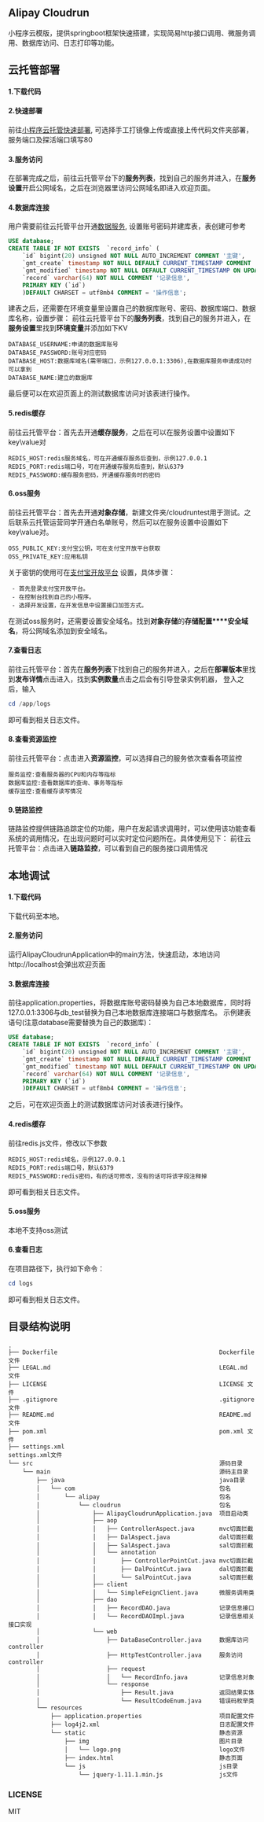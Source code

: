 ## Alipay Cloudrun

小程序云模版，提供springboot框架快速搭建，实现简易http接口调用、微服务调用、数据库访问、日志打印等功能。


## 云托管部署
#### 1.下载代码
#### 2.快速部署
前往[小程序云托管快速部署](https://opendocs.alipay.com/pre-open/04n0zd),
可选择手工打镜像上传或直接上传代码文件夹部署，服务端口及探活端口填写80
#### 3.服务访问
在部署完成之后，前往云托管平台下的**服务列表**，找到自己的服务并进入，在**服务设置**开启公网域名，之后在浏览器里访问公网域名即进入欢迎页面。
#### 4.数据库连接
用户需要前往云托管平台开通[数据服务](https://opendocs.alipay.com/pre-open/04mphd),
设置账号密码并建库表，表创建可参考
```sql
USE database;
CREATE TABLE IF NOT EXISTS  `record_info` (
    `id` bigint(20) unsigned NOT NULL AUTO_INCREMENT COMMENT '主键',
    `gmt_create` timestamp NOT NULL DEFAULT CURRENT_TIMESTAMP COMMENT '创建时间',
    `gmt_modified` timestamp NOT NULL DEFAULT CURRENT_TIMESTAMP ON UPDATE CURRENT_TIMESTAMP COMMENT '修改时间',
    `record` varchar(64) NOT NULL COMMENT '记录信息',
    PRIMARY KEY (`id`)
    )DEFAULT CHARSET = utf8mb4 COMMENT = '操作信息';
```
建表之后，还需要在环境变量里设置自己的数据库账号、密码、数据库端口、数据库名称，设置步骤：
前往云托管平台下的**服务列表**，找到自己的服务并进入，在**服务设置**里找到**环境变量**并添加如下KV
```text
DATABASE_USERNAME:申请的数据库账号
DATABASE_PASSWORD:账号对应密码
DATABASE_HOST:数据库域名(需带端口，示例127.0.0.1:3306),在数据库服务申请成功时可以拿到
DATABASE_NAME:建立的数据库
```
最后便可以在欢迎页面上的测试数据库访问对该表进行操作。
#### 5.redis缓存
前往云托管平台：首先去开通**缓存服务**，之后在可以在服务设置中设置如下key\value对
```text
REDIS_HOST:redis服务域名，可在开通缓存服务后查到，示例127.0.0.1
REDIS_PORT:redis端口号，可在开通缓存服务后查到，默认6379
REDIS_PASSWORD:缓存服务密码，开通缓存服务时的密码
```
#### 6.oss服务
前往云托管平台：首先去开通**对象存储**，新建文件夹/cloudruntest用于测试。之后联系云托管运营同学开通白名单账号，然后可以在服务设置中设置如下key\value对。
```text
OSS_PUBLIC_KEY:支付宝公钥，可在支付宝开放平台获取
OSS_PRIVATE_KEY:应用私钥
```
关于密钥的使用可在[支付宝开放平台](https://open.alipay.com/)
设置，具体步骤：
```
 - 首先登录支付宝开放平台。
 - 在控制台找到自己的小程序。
 - 选择开发设置，在开发信息中设置接口加签方式。
```
在测试oss服务时，还需要设置安全域名。找到**对象存储**的**存储配置****安全域名**，将公网域名添加到安全域名。
#### 7.查看日志
前往云托管平台：首先在**服务列表**下找到自己的服务并进入，之后在**部署版本**里找到**发布详情**点击进入，找到**实例数量**点击之后会有引导登录实例机器，
登入之后，输入
```powershell
cd /app/logs
```
即可看到相关日志文件。
#### 8.查看资源监控
前往云托管平台：点击进入**资源监控**，可以选择自己的服务依次查看各项监控
```text
服务监控:查看服务器的CPU和内存等指标
数据库监控:查看数据库的查询、事务等指标
缓存监控:查看缓存读写情况
```
#### 9.链路监控
链路监控提供链路追踪定位的功能，用户在发起请求调用时，可以使用该功能查看系统的调用情况，在出现问题时可以实时定位问题所在。具体使用见下：
前往云托管平台：点击进入**链路监控**，可以看到自己的服务接口调用情况

## 本地调试
#### 1.下载代码
下载代码至本地。
#### 2.服务访问
运行AlipayCloudrunApplication中的main方法，快速启动，本地访问http://localhost会弹出欢迎页面
#### 3.数据库连接
前往application.properties，将数据库账号密码替换为自己本地数据库，同时将127.0.0.1:3306与db_test替换为自己本地数据库连接端口与数据库名。
示例建表语句(注意database需要替换为自己的数据库)：
```sql
USE database;
CREATE TABLE IF NOT EXISTS  `record_info` (
    `id` bigint(20) unsigned NOT NULL AUTO_INCREMENT COMMENT '主键',
    `gmt_create` timestamp NOT NULL DEFAULT CURRENT_TIMESTAMP COMMENT '创建时间',
    `gmt_modified` timestamp NOT NULL DEFAULT CURRENT_TIMESTAMP ON UPDATE CURRENT_TIMESTAMP COMMENT '修改时间',
    `record` varchar(64) NOT NULL COMMENT '记录信息',
    PRIMARY KEY (`id`)
    )DEFAULT CHARSET = utf8mb4 COMMENT = '操作信息';
```
之后，可在欢迎页面上的测试数据库访问对该表进行操作。
#### 4.redis缓存
前往redis.js文件，修改以下参数
```text
REDIS_HOST:redis域名，示例127.0.0.1
REDIS_PORT:redis端口号，默认6379
REDIS_PASSWORD:redis密码，有的话可修改，没有的话可将该字段注释掉
```
即可看到相关日志文件。
#### 5.oss服务
本地不支持oss测试
#### 6.查看日志
在项目路径下，执行如下命令：
```powershell
cd logs
```
即可看到相关日志文件。
## 目录结构说明

~~~
.
├── Dockerfile                                              Dockerfile 文件
├── LEGAL.md                                                LEGAL.md 文件
├── LICENSE                                                 LICENSE 文件               
├── .gitignore                                              .gitignore 文件
├── README.md                                               README.md 文件
├── pom.xml                                                 pom.xml 文件
├── settings.xml                                            settings.xml文件
└── src                                                     源码目录
    └── main                                                源码主目录
        ├── java                                            java目录
        │   └── com                                         包名
        │       └── alipay                                  包名
        │           └── cloudrun                            包名
        │               ├── AlipayCloudrunApplication.java  项目启动类
        │               ├── aop
        │               │   ├── ControllerAspect.java       mvc切面拦截
        │               │   ├── DalAspect.java              dal切面拦截
        │               │   ├── SalAspect.java              sal切面拦截
        │               │   └── annotation
        │               │       ├── ControllerPointCut.java mvc切面拦截
        │               │       ├── DalPointCut.java        dal切面拦截
        │               │       └── SalPointCut.java        sal切面拦截
        │               ├── client
        │               │   └── SimpleFeignClient.java      微服务调用类
        │               ├── dao
        │               │   ├── RecordDAO.java              记录信息接口
        │               │   └── RecordDAOImpl.java          记录信息相关接口实现
        │               └── web
        │                   ├── DataBaseController.java     数据库访问controller
        │                   ├── HttpTestController.java     服务访问controller
        │                   ├── request
        │                   │   └── RecordInfo.java         记录信息对象
        │                   └── response
        │                       ├── Result.java             返回结果实体
        │                       └── ResultCodeEnum.java     错误码枚举类
        └── resources
            ├── application.properties                      项目配置文件
            ├── log4j2.xml                                  日志配置文件
            └── static                                      静态资源
                ├── img                                     图片目录
                │   └── logo.png                            logo文件
                ├── index.html                              静态页面
                └── js                                      js目录
                    └── jquery-1.11.1.min.js                js文件
~~~

### LICENSE
MIT